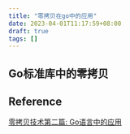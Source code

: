 ```yaml
---
title: "零拷贝在go中的应用"
date: 2023-04-01T11:17:59+08:00
draft: true
tags: []
---
```


## Go标准库中的零拷贝


## Reference

[零拷贝技术第二篇: Go语言中的应用](https://colobu.com/2022/11/21/zero-copy-and-how-to-use-it-in-go-2/?comefrom=https://blogread.cn/news/)